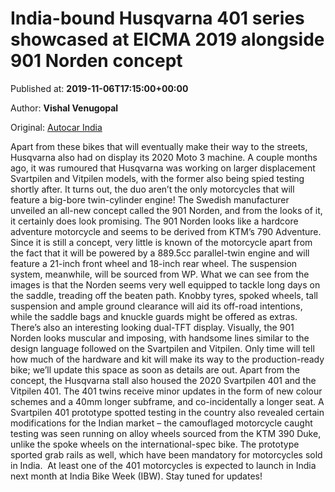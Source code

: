 
# India-bound Husqvarna 401 series showcased at EICMA 2019 alongside 901 Norden concept

Published at: **2019-11-06T17:15:00+00:00**

Author: **Vishal Venugopal**

Original: [Autocar India](https://www.autocarindia.com/bike-news/husqvarna-901-norden-concept-401-series-showcased-at-eicma-2019-414799)

Apart from these bikes that will eventually make their way to the streets, Husqvarna also had on display its 2020 Moto 3 machine.
A couple months ago, it was rumoured that Husqvarna was working on larger displacement Svartpilen and Vitpilen models, with the former also being spied testing shortly after. It turns out, the duo aren’t the only motorcycles that will feature a big-bore twin-cylinder engine! The Swedish manufacturer unveiled an all-new concept called the 901 Norden, and from the looks of it, it certainly does look promising.
The 901 Norden looks like a hardcore adventure motorcycle and seems to be derived from KTM’s 790 Adventure. Since it is still a concept, very little is known of the motorcycle apart from the fact that it will be powered by a 889.5cc parallel-twin engine and will feature a 21-inch front wheel and 18-inch rear wheel. The suspension system, meanwhile, will be sourced from WP.
What we can see from the images is that the Norden seems very well equipped to tackle long days on the saddle, treading off the beaten path. Knobby tyres, spoked wheels, tall suspension and ample ground clearance will aid its off-road intentions, while the saddle bags and knuckle guards might be offered as extras. There’s also an interesting looking dual-TFT display. Visually, the 901 Norden looks muscular and imposing, with handsome lines similar to the design language followed on the Svartpilen and Vitpilen. Only time will tell how much of the hardware and kit will make its way to the production-ready bike; we’ll update this space as soon as details are out.
Apart from the concept, the Husqvarna stall also housed the 2020 Svartpilen 401 and the Vitpilen 401. The 401 twins receive minor updates in the form of new colour schemes and a 40mm longer subframe, and co-incidentally a longer seat. A Svartpilen 401 prototype spotted testing in the country also revealed certain modifications for the Indian market – the camouflaged motorcycle caught testing was seen running on alloy wheels sourced from the KTM 390 Duke, unlike the spoke wheels on the international-spec bike. The prototype sported grab rails as well, which have been mandatory for motorcycles sold in India. 
At least one of the 401 motorcycles is expected to launch in India next month at India Bike Week (IBW). Stay tuned for updates!
 

